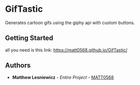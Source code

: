 # GifTastic

Generates cartoon gifs using the giphy api with custom buttons.

## Getting Started

all you need is this link: https://matt0568.github.io/GifTastic/

## Authors

* **Matthew Lesniewicz** - *Entire Project* - [MATT0568](https://github.com/MATT0568)
